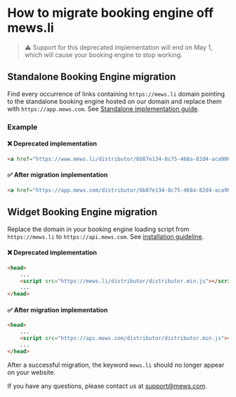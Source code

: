 # How to migrate booking engine off mews.li

> ⚠️ Support for this deprecated implementation will end on May 1, which will cause your booking engine to stop working.

## Standalone Booking Engine migration

Find every occurrence of links containing `https://mews.li` domain pointing to the standalone booking engine hosted on our domain and replace them with `https://app.mews.com`. See [Standalone implementation guide](../booking-engine-standalone/getting-started.md).

### Example

#### ❌ Deprecated implementation
```html
<a href="https://www.mews.li/distributor/6b87e134-8c75-468a-82d4-aca900c43c70">Book Now</a>
```
#### ✅ After migration implementation
```html
<a href="https://app.mews.com/distributor/6b87e134-8c75-468a-82d4-aca900c43c70">Book Now</a>
```
## Widget Booking Engine migration

Replace the domain in your booking engine loading script from `https://mews.li` to `https://api.mews.com`. See [installation guideline](../booking-engine-widget/getting-started.md).

#### ❌ Deprecated implementation
```html
<head>
    ...
    <script src="https://mews.li/distributor/distributor.min.js"></script>
    ...
</head>
```

#### ✅ After migration implementation
```html
<head>
    ...
    <script src="https://api.mews.com/distributor/distributor.min.js"></script>
    ...
</head>
```
After a successful migration, the keyword `mews.li` should no longer appear on your website.

If you have any questions, please contact us at support@mews.com.
